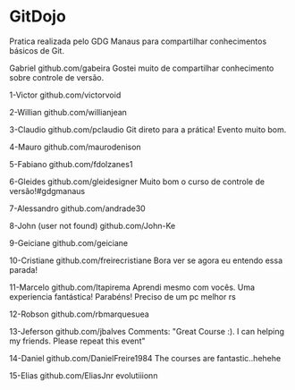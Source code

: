 ﻿# GitDojo
Pratica realizada pelo GDG Manaus para compartilhar conhecimentos básicos de Git.

Gabriel
github.com/gabeira
Gostei muito de compartilhar conhecimento sobre controle de versão.

1-Victor
github.com/victorvoid﻿

2-Willian
github.com/willianjean﻿

3-Claudio
github.com/pclaudio﻿
Git direto para a prática! Evento muito bom. 

4-Mauro
github.com/maurodenison﻿

5-Fabiano
github.com/fdolzanes1

6-Gleides
github.com/gleidesigner﻿
Muito bom o curso de controle de versão!#gdgmanaus

7-Alessandro
github.com/andrade30﻿

8-John (user not found)
github.com/John-Ke﻿

9-Geiciane
github.com/geiciane﻿

10-Cristiane
github.com/freirecristiane﻿
Bora ver se agora eu entendo essa parada!

11-Marcelo
github.com/Itapirema﻿
Aprendi mesmo com vocês. Uma experiencia fantástica! Parabéns! Preciso de um pc melhor rs

12-Robson
github.com/rbmarquesuea﻿

13-Jeferson
github.com/jbalves﻿
Comments: "Great Course :). I can helping my friends. Please repeat this event"

14-Daniel
github.com/DanielFreire1984﻿
The courses are fantastic..hehehe

15-Elias
github.com/EliasJnr
evolutiiionn
